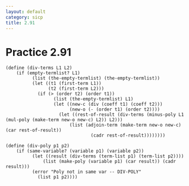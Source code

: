 ```yaml
---
layout: default
category: sicp
title: 2.91
---
```


# Practice 2.91

    (define (div-terms L1 L2)
    	(if (empty-termlist? L1)
    		  (list (the-empty-termlist) (the-empty-termlist))
    		  (let ((t1 (first-term L1))
    		  	    (t2 (first-term L2)))
    		    (if (> (order t2) (order t1))
    		    	  (list (the-empty-termlist) L1)
    		    	  (let ((new-c (div (coeff t1) (coeff t2)))
    		    	  	    (new-o (- (order t1) (order t2))))
    		    	    (let ((rest-of-result (div-terms (minus-poly L1 (mul-poly (make-term new-o new-c) L2)) L2)))
    		    	    	(list (adjoin-term (make-term new-o new-c) (car rest-of-result))
    		    	    		    (cadr rest-of-result))))))))

    (define (div-poly p1 p2)
    	(if (same-variable? (variable p1) (variable p2))
    		  (let ((result (div-terms (term-list p1) (term-list p2))))
    			  (list (make-poly (variable p1) (car result)) (cadr result)))
    		  (error "Poly not in same var -- DIV-POLY"
    		  	(list p1 p2))))